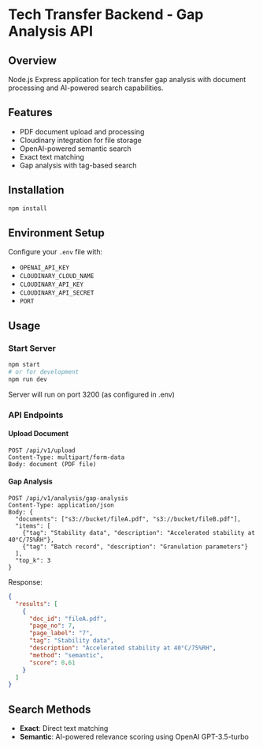 # Tech Transfer Backend - Gap Analysis API

## Overview
Node.js Express application for tech transfer gap analysis with document processing and AI-powered search capabilities.

## Features
- PDF document upload and processing
- Cloudinary integration for file storage
- OpenAI-powered semantic search
- Exact text matching
- Gap analysis with tag-based search

## Installation

```bash
npm install
```

## Environment Setup
Configure your `.env` file with:
- `OPENAI_API_KEY`
- `CLOUDINARY_CLOUD_NAME`
- `CLOUDINARY_API_KEY`
- `CLOUDINARY_API_SECRET`
- `PORT`

## Usage

### Start Server
```bash
npm start
# or for development
npm run dev
```

Server will run on port 3200 (as configured in .env)

### API Endpoints

#### Upload Document
```
POST /api/v1/upload
Content-Type: multipart/form-data
Body: document (PDF file)
```

#### Gap Analysis
```
POST /api/v1/analysis/gap-analysis
Content-Type: application/json
Body: {
  "documents": ["s3://bucket/fileA.pdf", "s3://bucket/fileB.pdf"],
  "items": [
    {"tag": "Stability data", "description": "Accelerated stability at 40°C/75%RH"},
    {"tag": "Batch record", "description": "Granulation parameters"}
  ],
  "top_k": 3
}
```

Response:
```json
{
  "results": [
    {
      "doc_id": "fileA.pdf",
      "page_no": 7,
      "page_label": "7",
      "tag": "Stability data",
      "description": "Accelerated stability at 40°C/75%RH",
      "method": "semantic",
      "score": 0.61
    }
  ]
}
```

## Search Methods
- **Exact**: Direct text matching
- **Semantic**: AI-powered relevance scoring using OpenAI GPT-3.5-turbo